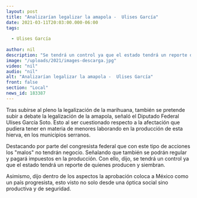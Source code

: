 ```yaml
---
layout: post
title: "Analizarían legalizar la amapola -  Ulises García"
date: 2021-03-11T20:03:00.000-06:00
tags:
  
  - Ulises García
  
author: nil
description: "Se tendrá un control ya que el estado tendrá un reporte de quienes producen y siembran"
image: "/uploads/2021/images-descarga.jpg"
video: "nil"
audio: "nil"
alt: "Analizarían legalizar la amapola -  Ulises García"
front: false
section: "Local"
news_id: 183387
---
```


Tras subirse al pleno la legalización de la marihuana, también se pretende subir a debate la legalización de la amapola, señaló el Diputado Federal Ulises García Soto. Esto al ser cuestionado respecto a la afectación que pudiera tener en materia de menores laborando en la producción de esta hierva, en los municipios serranos. 

Destacando por parte del congresista federal que con este tipo de acciones los "malos" no tendrán negocio. Señalando que también se podrán regular y pagará impuestos en la producción. Con ello, dijo, se tendrá un control ya que el estado tendrá un reporte de quienes producen y siembran. 

Asimismo, dijo dentro de los aspectos la aprobación coloca a México como un país progresista, esto visto no solo desde una óptica social sino productiva y de seguridad.